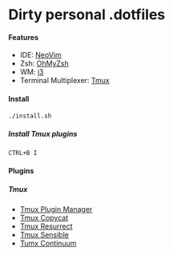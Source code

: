 Dirty personal .dotfiles
========================


#### Features

- IDE: [NeoVim](http://neovim.io)
- Zsh: [OhMyZsh](https://github.com/robbyrussell/oh-my-zsh)
- WM: [i3](https://i3wm.org/)
- Terminal Multiplexer: [Tmux](https://tmux.github.io/)


#### Install

```bash
./install.sh
```


##### Install Tmux plugins

```
CTRL+B I
```


#### Plugins

##### Tmux

* [Tmux Plugin Manager](https://github.com/tmux-plugins/tpm)
* [Tmux Copycat](https://github.com/tmux-plugins/tmux-copycat)
* [Tmux Resurrect](https://github.com/tmux-plugins/tmux-resurrect)
* [Tmux Sensible](https://github.com/tmux-plugins/tmux-sensible)
* [Tumx Continuum](https://github.com/tmux-plugins/tmux-continuum)
